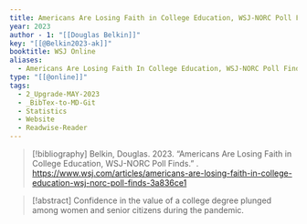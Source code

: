 ```yaml
---
title: Americans Are Losing Faith in College Education, WSJ-NORC Poll Finds
year: 2023
author - 1: "[[Douglas Belkin]]"
key: "[[@Belkin2023-ak]]"
booktitle: WSJ Online
aliases:
  - Americans Are Losing Faith In College Education, WSJ-NORC Poll Finds
type: "[[@online]]"
tags:
  - 2_Upgrade-MAY-2023
  - _BibTex-to-MD-Git
  - Statistics
  - Website
  - Readwise-Reader
---
```


> [!bibliography]
> Belkin, Douglas. 2023. “Americans Are Losing Faith in College Education, WSJ-NORC Poll Finds.” . https://www.wsj.com/articles/americans-are-losing-faith-in-college-education-wsj-norc-poll-finds-3a836ce1

> [!abstract]
> Confidence in the value of a college degree plunged among women and senior citizens during the pandemic.